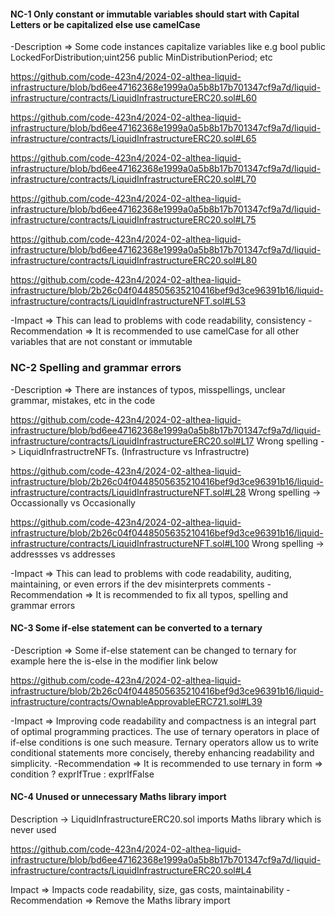 #### NC-1 Only constant or immutable variables should start with Capital Letters or be capitalized else use camelCase

-Description => Some code instances capitalize variables like e.g  bool public LockedForDistribution;uint256 public MinDistributionPeriod; etc

https://github.com/code-423n4/2024-02-althea-liquid-infrastructure/blob/bd6ee47162368e1999a0a5b8b17b701347cf9a7d/liquid-infrastructure/contracts/LiquidInfrastructureERC20.sol#L60 

https://github.com/code-423n4/2024-02-althea-liquid-infrastructure/blob/bd6ee47162368e1999a0a5b8b17b701347cf9a7d/liquid-infrastructure/contracts/LiquidInfrastructureERC20.sol#L65

https://github.com/code-423n4/2024-02-althea-liquid-infrastructure/blob/bd6ee47162368e1999a0a5b8b17b701347cf9a7d/liquid-infrastructure/contracts/LiquidInfrastructureERC20.sol#L70

https://github.com/code-423n4/2024-02-althea-liquid-infrastructure/blob/bd6ee47162368e1999a0a5b8b17b701347cf9a7d/liquid-infrastructure/contracts/LiquidInfrastructureERC20.sol#L75

https://github.com/code-423n4/2024-02-althea-liquid-infrastructure/blob/bd6ee47162368e1999a0a5b8b17b701347cf9a7d/liquid-infrastructure/contracts/LiquidInfrastructureERC20.sol#L80

https://github.com/code-423n4/2024-02-althea-liquid-infrastructure/blob/2b26c04f0448505635210416bef9d3ce96391b16/liquid-infrastructure/contracts/LiquidInfrastructureNFT.sol#L53

-Impact => This can lead to problems with code readability, consistency
-Recommendation => It is recommended to use camelCase for all other variables that are not constant or immutable 

### NC-2 Spelling and grammar errors

-Description => There are instances of typos, misspellings, unclear grammar, mistakes, etc in the code

https://github.com/code-423n4/2024-02-althea-liquid-infrastructure/blob/bd6ee47162368e1999a0a5b8b17b701347cf9a7d/liquid-infrastructure/contracts/LiquidInfrastructureERC20.sol#L17
Wrong spelling -> LiquidInfrastructreNFTs. (Infrastructure vs Infrastructre)

https://github.com/code-423n4/2024-02-althea-liquid-infrastructure/blob/2b26c04f0448505635210416bef9d3ce96391b16/liquid-infrastructure/contracts/LiquidInfrastructureNFT.sol#L28
Wrong spelling -> Occassionally vs Occasionally

https://github.com/code-423n4/2024-02-althea-liquid-infrastructure/blob/2b26c04f0448505635210416bef9d3ce96391b16/liquid-infrastructure/contracts/LiquidInfrastructureNFT.sol#L100
Wrong spelling -> addressses vs addresses

-Impact => This can lead to problems with code readability, auditing, maintaining, or even errors if the dev misinterprets comments
-Recommendation => It is recommended to fix all typos, spelling and grammar errors

#### NC-3 Some if-else statement can be converted to a ternary

-Description => Some if-else statement can be changed to ternary for example here the is-else in the modifier link below 

https://github.com/code-423n4/2024-02-althea-liquid-infrastructure/blob/2b26c04f0448505635210416bef9d3ce96391b16/liquid-infrastructure/contracts/OwnableApprovableERC721.sol#L39

-Impact => Improving code readability and compactness is an integral part of optimal programming practices. The use of ternary operators in place of if-else conditions is one such measure. Ternary operators allow us to write conditional statements more concisely, thereby enhancing readability and simplicity. 
-Recommendation => It is recommended to use ternary in form => condition ? exprIfTrue : exprIfFalse

#### NC-4 Unused or unnecessary Maths library import 

Description -> LiquidInfrastructureERC20.sol imports Maths library which is never used 

https://github.com/code-423n4/2024-02-althea-liquid-infrastructure/blob/bd6ee47162368e1999a0a5b8b17b701347cf9a7d/liquid-infrastructure/contracts/LiquidInfrastructureERC20.sol#L4

Impact => Impacts code readability, size, gas costs, maintainability 
-Recommendation => Remove the Maths library import 




